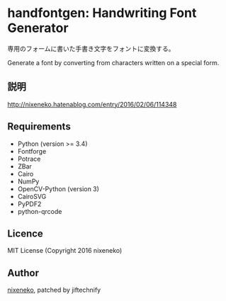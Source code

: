 handfontgen: Handwriting Font Generator
====

専用のフォームに書いた手書き文字をフォントに変換する。

Generate a font by converting from characters written on a special form.

## 説明
http://nixeneko.hatenablog.com/entry/2016/02/06/114348

## Requirements
- Python (version >= 3.4)
- Fontforge
- Potrace
- ZBar
- Cairo
- NumPy
- OpenCV-Python (version 3)
- CairoSVG
- PyPDF2
- python-qrcode


## Licence

MIT License (Copyright 2016 nixeneko)

## Author

[nixeneko](https://github.com/nixeneko), patched by jiftechnify